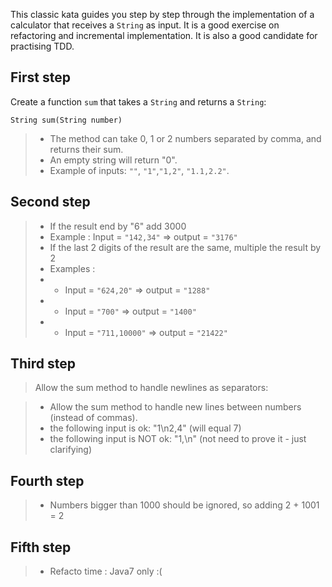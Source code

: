 

This classic kata guides you step by step through the implementation of a calculator that receives a `String` as input.
It is a good exercise on refactoring and incremental implementation. It is also a good candidate for practising TDD.

## First step 

Create a function `sum` that takes a `String` and returns a `String`:

    String sum(String number)

>* The method can take 0, 1 or 2 numbers separated by comma, and returns their sum.
>* An empty string will return "0".
>* Example of inputs: `""`, `"1"`,`"1,2"`, `"1.1,2.2"`.

## Second step

>* If the result end by "6" add 3000
>* Example : Input = `"142,34"` => output = `"3176"`
>* If the last 2 digits of the result are the same, multiple the result by 2
>* Examples :
>* * Input =  `"624,20"` => output = `"1288"`
>* * Input =  `"700"` => output = `"1400"`
>* * Input =  `"711,10000"` => output = `"21422"`

## Third step

> Allow the sum method to handle newlines as separators:

>* Allow the sum method to handle new lines between numbers (instead of commas).
>* the following input is ok: "1\n2,4" (will equal 7)
>* the following input is NOT ok: "1,\n" (not need to prove it - just clarifying)

## Fourth step
>* Numbers bigger than 1000 should be ignored, so adding 2 + 1001 = 2

## Fifth step
>* Refacto time : Java7 only :(